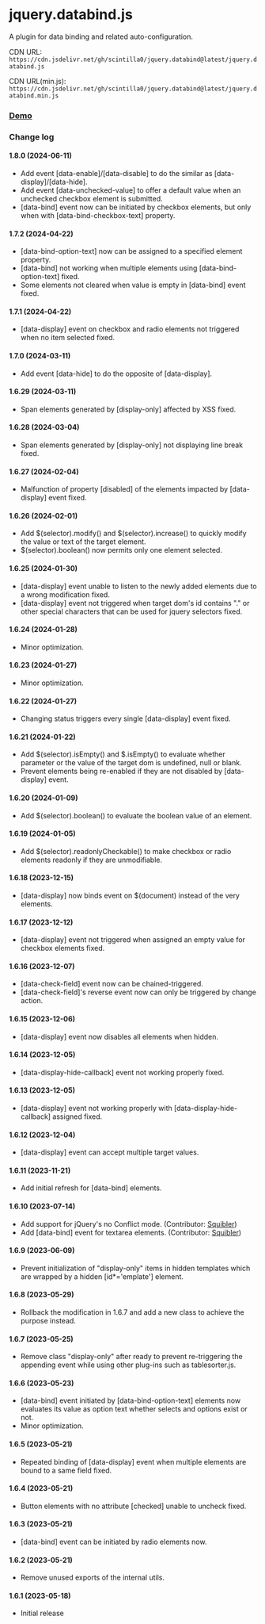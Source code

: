 # jquery.databind.js
A plugin for data binding and related auto-configuration.

CDN URL:
`https://cdn.jsdelivr.net/gh/scintilla0/jquery.databind@latest/jquery.databind.js`

CDN URL(min.js):
`https://cdn.jsdelivr.net/gh/scintilla0/jquery.databind@latest/jquery.databind.min.js`

### [Demo](https://scintilla0.github.io/jquery.databind/)

### Change log

#### 1.8.0 (2024-06-11)
*	Add event [data-enable]/[data-disable] to do the similar as [data-display]/[data-hide].
*	Add event [data-unchecked-value] to offer a default value when an unchecked checkbox element is submitted.
*	[data-bind] event now can be initiated by checkbox elements, but only when with [data-bind-checkbox-text] property.

#### 1.7.2 (2024-04-22)
*	[data-bind-option-text] now can be assigned to a specified element property.
*	[data-bind] not working when multiple elements using [data-bind-option-text] fixed.
*	Some elements not cleared when value is empty in [data-bind] event fixed.

#### 1.7.1 (2024-04-22)
*	[data-display] event on checkbox and radio elements not triggered when no item selected fixed.

#### 1.7.0 (2024-03-11)
*	Add event [data-hide] to do the opposite of [data-display].

#### 1.6.29 (2024-03-11)
*	Span elements generated by [display-only] affected by XSS fixed.

#### 1.6.28 (2024-03-04)
*	Span elements generated by [display-only] not displaying line break fixed.

#### 1.6.27 (2024-02-04)
*	Malfunction of property [disabled] of the elements impacted by [data-display] event fixed.

#### 1.6.26 (2024-02-01)
*	Add $(selector).modify() and $(selector).increase() to quickly modify the value or text of the target element.
*	$(selector).boolean() now permits only one element selected.

#### 1.6.25 (2024-01-30)
*	[data-display] event unable to listen to the newly added elements due to a wrong modification fixed.
*	[data-display] event not triggered when target dom's id contains "." or other special characters that can be used for jquery selectors fixed.

#### 1.6.24 (2024-01-28)
*	Minor optimization.

#### 1.6.23 (2024-01-27)
*	Minor optimization.

#### 1.6.22 (2024-01-27)
*	Changing status triggers every single [data-display] event fixed.

#### 1.6.21 (2024-01-22)
*	Add $(selector).isEmpty() and $.isEmpty() to evaluate whether parameter or the value of the target dom is undefined, null or blank.
*	Prevent elements being re-enabled if they are not disabled by [data-display] event.

#### 1.6.20 (2024-01-09)
*	Add $(selector).boolean() to evaluate the boolean value of an element.

#### 1.6.19 (2024-01-05)
*	Add $(selector).readonlyCheckable() to make checkbox or radio elements readonly if they are unmodifiable.

#### 1.6.18 (2023-12-15)
*	[data-display] now binds event on $(document) instead of the very elements.

#### 1.6.17 (2023-12-12)
*	[data-display] event not triggered when assigned an empty value for checkbox elements fixed.

#### 1.6.16 (2023-12-07)
*	[data-check-field] event now can be chained-triggered.
*	[data-check-field]'s reverse event now can only be triggered by change action.

#### 1.6.15 (2023-12-06)
*	[data-display] event now disables all elements when hidden.

#### 1.6.14 (2023-12-05)
*	[data-display-hide-callback] event not working properly fixed.

#### 1.6.13 (2023-12-05)
*	[data-display] event not working properly with [data-display-hide-callback] assigned fixed.

#### 1.6.12 (2023-12-04)
*	[data-display] event can accept multiple target values.

#### 1.6.11 (2023-11-21)
*	Add initial refresh for [data-bind] elements.

#### 1.6.10 (2023-07-14)
*	Add support for jQuery's no Conflict mode. (Contributor: [Squibler](https://github.com/Squibler))
*	Add [data-bind] event for textarea elements. (Contributor: [Squibler](https://github.com/Squibler))

#### 1.6.9 (2023-06-09)
*	Prevent initialization of "display-only" items in hidden templates which are wrapped by a hidden [id*='emplate'] element.

#### 1.6.8 (2023-05-29)
*	Rollback the modification in 1.6.7 and add a new class to achieve the purpose instead.

#### 1.6.7 (2023-05-25)
*	Remove class "display-only" after ready to prevent re-triggering the appending event while using other plug-ins such as tablesorter.js.

#### 1.6.6 (2023-05-23)
*	[data-bind] event initiated by [data-bind-option-text] elements now evaluates its value as option text whether selects and options exist or not.
*	Minor optimization.

#### 1.6.5 (2023-05-21)
*	Repeated binding of [data-display] event when multiple elements are bound to a same field fixed.

#### 1.6.4 (2023-05-21)
*	Button elements with no attribute [checked] unable to uncheck fixed.

#### 1.6.3 (2023-05-21)
*	[data-bind] event can be initiated by radio elements now.

#### 1.6.2 (2023-05-21)
*	Remove unused exports of the internal utils.

#### 1.6.1 (2023-05-18)
*	Initial release
